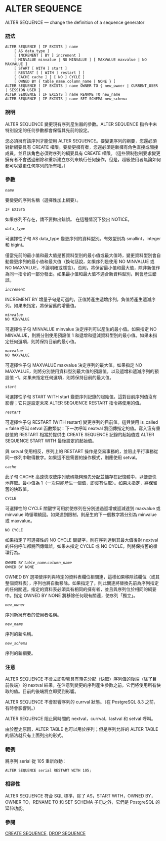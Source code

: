 # ALTER SEQUENCE

ALTER SEQUENCE — change the definition of a sequence generator

### 語法

```text
ALTER SEQUENCE [ IF EXISTS ] name
    [ AS data_type ]
    [ INCREMENT [ BY ] increment ]
    [ MINVALUE minvalue | NO MINVALUE ] [ MAXVALUE maxvalue | NO MAXVALUE ]
    [ START [ WITH ] start ]
    [ RESTART [ [ WITH ] restart ] ]
    [ CACHE cache ] [ [ NO ] CYCLE ]
    [ OWNED BY { table_name.column_name | NONE } ]
ALTER SEQUENCE [ IF EXISTS ] name OWNER TO { new_owner | CURRENT_USER | SESSION_USER }
ALTER SEQUENCE [ IF EXISTS ] name RENAME TO new_name
ALTER SEQUENCE [ IF EXISTS ] name SET SCHEMA new_schema
```

### 說明

ALTER SEQUENCE 變更現有序列産生器的參數。ALTER SEQUENCE 指令中未特別設定的任何參數都會保留其先前的設定。

您必須擁有該序列才能使用 ALTER SEQUENCE。要變更序列的綱要，您還必須對新綱要具有 CREATE 權限。要變更擁有者，您還必須是新擁有角色直接或間接成員，並且該角色必須對序列的綱要具有 CREATE 權限。（這些限制強制要求變更擁有者不會透過刪除和重新建立序列來執行任何操作。但是，超級使用者無論如何都可以變更任何序列的所有權。）

### 參數

_`name`_

要變更的序列名稱（選擇性加上綱要）。

`IF EXISTS`

如果序列不存在，請不要拋出錯誤。 在這種情況下發出 NOTICE。

_`data_type`_

可選擇性子句 AS data\_type 變更序列的資料型別。有效型別為 smallint，integer 和 bigint。

僅當先前的最小值和最大值是舊資料型別的最小值或最大值時，變更資料型別會自動變更序列的最小值和最大值（換句話說，如果序列是使用 NO MINVALUE 或 NO MAXVALUE，不論明確或隱含）。否則，將保留最小值和最大值，除非新值作為同一指令的一部分發出。如果最小值和最大值不適合新資料型別，則會産生錯誤。

_`increment`_

INCREMENT BY 增量子句是可選的。正值將產生遞增序列，負值將產生遞減序列。如果未指定，將保留舊的增量值。

_`minvalue`_  
`NO MINVALUE`

可選擇性子句 MINVALUE minvalue 決定序列可以産生的最小值。如果指定 NO MINVALUE，則將分別使用預設值 1 和遞增和遞減資料型別的最小值。如果未指定任何選項，則將保持目前的最小值。

_`maxvalue`_  
`NO MAXVALUE`

可選擇性子句 MAXVALUE maxvalue 決定序列的最大值。如果指定 NO MAXVALUE，則將分別使用資料型別最大值的預設值，以及遞增和遞減序列的預設值 -1。如果未指定任何選項，則將保持目前的最大值。

_`start`_

可選擇性子句 START WITH start 變更序列記錄的起始值。這對目前序列值沒有影響；它只是設定未來 ALTER SEQUENCE RESTART 指令將使用的值。

_`restart`_

可選擇性子句 RESTART \[WITH restart\] 變更序列的目前值。這與使用 is\_called = false 呼叫 setval 函數類似：下一次呼叫 nextval 將回傳指定的值。寫入沒有重啟值的 RESTART 相當於提供由 CREATE SEQUENCE 記錄的起始值或 ALTER SEQUENCE START WITH 最後設定的起始值。

與 setval 使用相反，序列上的 RESTART 操作是交易事務的，並阻止平行事務從同一序列中取得數字。如果這不是需要的操作模式，則應使用 setval。

_`cache`_

此子句 CACHE 高速快取使序列號碼能夠預先分配並儲存在記憶體中，以便更快地存取。最小值為 1（一次只能産生一個值，即沒有快取）。如果未指定，將保留舊的快取值。

`CYCLE`

可選擇性的 CYCLE 關鍵字可用於使序列在分別透過遞增或遞減達到 maxvalue 或 minvalue 時循環繞回。如果達到限制，則産生的下一個數字將分別為 minvalue 或 maxvalue。

`NO CYCLE`

如果指定了可選擇性的 NO CYCLE 關鍵字，則在序列達到其最大值後對 nextval 的任何呼叫都將回傳錯誤。如果未指定 CYCLE 或 NO CYCLE，則將保持舊的循環行為。

`OWNED BY` _`table_name`_._`column_name`_  
`OWNED BY NONE`

OWNED BY 選項使序列與特定的資料表欄位相關連，這樣如果移除該欄位（或其整個資料表），序列也將自動移除。如果指定了，則此關連將替換先前為序列指定的任何關連。指定的資料表必須具有相同的擁有者，並且與序列位於相同的綱要中。指定 OWNED BY NONE 將移除任何現有關連，使序列「獨立」。

_`new_owner`_

序列新擁有者的使用者名稱。

_`new_name`_

序列的新名稱。

_`new_schema`_

序列的新綱要。

### 注意

ALTER SEQUENCE 不會立即影響具有預先分配（快取）序列值的後端（除了目前後端）的 nextval 結果。在注意到變更的序列産生參數之前，它們將使用所有快取的值。目前的後端將立即受到影響。

ALTER SEQUENCE 不會影響序列的 currval 狀態。（在 PostgreSQL 8.3 之前，有時會影響到。）

ALTER SEQUENCE 阻止同時間的 nextval，currval，lastval 和 setval 呼叫。

由於歷史原因，ALTER TABLE 也可以用於序列；但是序列允許的 ALTER TABLE 的語法就只有上面列出的形式。

### 範例

將序列 serial 從 105 重新啟動：

```text
ALTER SEQUENCE serial RESTART WITH 105;
```

### 相容性

ALTER SEQUENCE 符合 SQL 標準，除了 AS，START WITH，OWNED BY，OWNER TO，RENAME TO 和 SET SCHEMA 子句之外，它們是 PostgreSQL 的延伸功能。

### 參閱

[CREATE SEQUENCE](create-sequence.md), [DROP SEQUENCE](drop-sequence.md)

